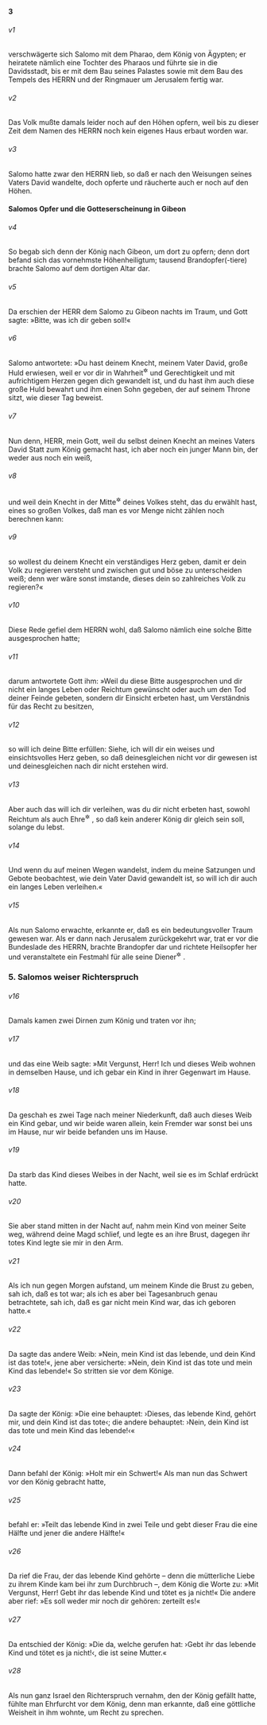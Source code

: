 __3__

###### v1
verschwägerte sich Salomo mit dem Pharao, dem König von Ägypten; er heiratete nämlich eine Tochter des Pharaos und führte sie in die Davidsstadt, bis er mit dem Bau seines Palastes sowie mit dem Bau des Tempels des HERRN und der Ringmauer um Jerusalem fertig war.

###### v2
Das Volk mußte damals leider noch auf den Höhen opfern, weil bis zu dieser Zeit dem Namen des HERRN noch kein eigenes Haus erbaut worden war.

###### v3
Salomo hatte zwar den HERRN lieb, so daß er nach den Weisungen seines Vaters David wandelte, doch opferte und räucherte auch er noch auf den Höhen.

#### Salomos Opfer und die Gotteserscheinung in Gibeon


###### v4
So begab sich denn der König nach Gibeon, um dort zu opfern; denn dort befand sich das vornehmste Höhenheiligtum; tausend Brandopfer(-tiere) brachte Salomo auf dem dortigen Altar dar.

###### v5
Da erschien der HERR dem Salomo zu Gibeon nachts im Traum, und Gott sagte: »Bitte, was ich dir geben soll!«

###### v6
Salomo antwortete: »Du hast deinem Knecht, meinem Vater David, große Huld erwiesen, weil er vor dir in Wahrheit<sup title="oder: Treue">&#x2732;</sup>
 und Gerechtigkeit und mit aufrichtigem Herzen gegen dich gewandelt ist, und du hast ihm auch diese große Huld bewahrt und ihm einen Sohn gegeben, der auf seinem Throne sitzt, wie dieser Tag beweist.

###### v7
Nun denn, HERR, mein Gott, weil du selbst deinen Knecht an meines Vaters David Statt zum König gemacht hast, ich aber noch ein junger Mann bin, der weder aus noch ein weiß,

###### v8
und weil dein Knecht in der Mitte<sup title="= im Mittelpunkt">&#x2732;</sup>
 deines Volkes steht, das du erwählt hast, eines so großen Volkes, daß man es vor Menge nicht zählen noch berechnen kann:

###### v9
so wollest du deinem Knecht ein verständiges Herz geben, damit er dein Volk zu regieren versteht und zwischen gut und böse zu unterscheiden weiß; denn wer wäre sonst imstande, dieses dein so zahlreiches Volk zu regieren?«

###### v10
Diese Rede gefiel dem HERRN wohl, daß Salomo nämlich eine solche Bitte ausgesprochen hatte;

###### v11
darum antwortete Gott ihm: »Weil du diese Bitte ausgesprochen und dir nicht ein langes Leben oder Reichtum gewünscht oder auch um den Tod deiner Feinde gebeten, sondern dir Einsicht erbeten hast, um Verständnis für das Recht zu besitzen,

###### v12
so will ich deine Bitte erfüllen: Siehe, ich will dir ein weises und einsichtsvolles Herz geben, so daß deinesgleichen nicht vor dir gewesen ist und deinesgleichen nach dir nicht erstehen wird.

###### v13
Aber auch das will ich dir verleihen, was du dir nicht erbeten hast, sowohl Reichtum als auch Ehre<sup title="= Ruhm">&#x2732;</sup>
, so daß kein anderer König dir gleich sein soll, solange du lebst.

###### v14
Und wenn du auf meinen Wegen wandelst, indem du meine Satzungen und Gebote beobachtest, wie dein Vater David gewandelt ist, so will ich dir auch ein langes Leben verleihen.«

###### v15
Als nun Salomo erwachte, erkannte er, daß es ein bedeutungsvoller Traum gewesen war. Als er dann nach Jerusalem zurückgekehrt war, trat er vor die Bundeslade des HERRN, brachte Brandopfer dar und richtete Heilsopfer her und veranstaltete ein Festmahl für alle seine Diener<sup title="= Beamten">&#x2732;</sup>
.

### 5. Salomos weiser Richterspruch


###### v16
Damals kamen zwei Dirnen zum König und traten vor ihn;

###### v17
und das eine Weib sagte: »Mit Vergunst, Herr! Ich und dieses Weib wohnen in demselben Hause, und ich gebar ein Kind in ihrer Gegenwart im Hause.

###### v18
Da geschah es zwei Tage nach meiner Niederkunft, daß auch dieses Weib ein Kind gebar, und wir beide waren allein, kein Fremder war sonst bei uns im Hause, nur wir beide befanden uns im Hause.

###### v19
Da starb das Kind dieses Weibes in der Nacht, weil sie es im Schlaf erdrückt hatte.

###### v20
Sie aber stand mitten in der Nacht auf, nahm mein Kind von meiner Seite weg, während deine Magd schlief, und legte es an ihre Brust, dagegen ihr totes Kind legte sie mir in den Arm.

###### v21
Als ich nun gegen Morgen aufstand, um meinem Kinde die Brust zu geben, sah ich, daß es tot war; als ich es aber bei Tagesanbruch genau betrachtete, sah ich, daß es gar nicht mein Kind war, das ich geboren hatte.«

###### v22
Da sagte das andere Weib: »Nein, mein Kind ist das lebende, und dein Kind ist das tote!«, jene aber versicherte: »Nein, dein Kind ist das tote und mein Kind das lebende!« So stritten sie vor dem Könige.

###### v23
Da sagte der König: »Die eine behauptet: ›Dieses, das lebende Kind, gehört mir, und dein Kind ist das tote‹; die andere behauptet: ›Nein, dein Kind ist das tote und mein Kind das lebende!‹«

###### v24
Dann befahl der König: »Holt mir ein Schwert!« Als man nun das Schwert vor den König gebracht hatte,

###### v25
befahl er: »Teilt das lebende Kind in zwei Teile und gebt dieser Frau die eine Hälfte und jener die andere Hälfte!«

###### v26
Da rief die Frau, der das lebende Kind gehörte – denn die mütterliche Liebe zu ihrem Kinde kam bei ihr zum Durchbruch –, dem König die Worte zu: »Mit Vergunst, Herr! Gebt ihr das lebende Kind und tötet es ja nicht!« Die andere aber rief: »Es soll weder mir noch dir gehören: zerteilt es!«

###### v27
Da entschied der König: »Die da, welche gerufen hat: ›Gebt ihr das lebende Kind und tötet es ja nicht!‹, die ist seine Mutter.«

###### v28
Als nun ganz Israel den Richterspruch vernahm, den der König gefällt hatte, fühlte man Ehrfurcht vor dem König, denn man erkannte, daß eine göttliche Weisheit in ihm wohnte, um Recht zu sprechen.